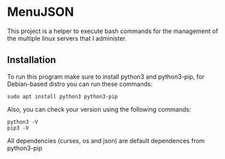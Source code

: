 # MenuJSON

This project is a helper to execute bash commands for the management of the multiple linux servers that I administer.

## Installation

To run this program make sure to install python3 and python3-pip, for Debian-based distro you can run these commands:

    sudo apt install python3 python3-pip

Also, you can check your version using the following commands:

    python3 -V
    pip3 -V

All dependencies (curses, os and json) are default dependences from python3-pip